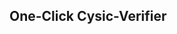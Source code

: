 ## One-Click Cysic-Verifier
```wget https://raw.githubusercontent.com/blustackk/cysic-verifier/refs/heads/main/install.sh && chmod +x install.sh && ./install.sh
```
